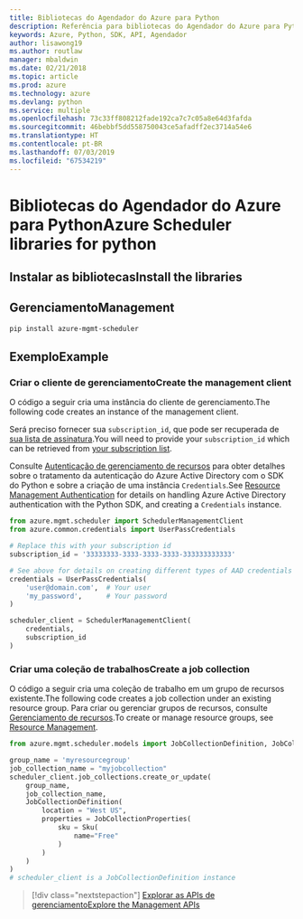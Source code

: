 ```yaml
---
title: Bibliotecas do Agendador do Azure para Python
description: Referência para bibliotecas do Agendador do Azure para Python
keywords: Azure, Python, SDK, API, Agendador
author: lisawong19
ms.author: routlaw
manager: mbaldwin
ms.date: 02/21/2018
ms.topic: article
ms.prod: azure
ms.technology: azure
ms.devlang: python
ms.service: multiple
ms.openlocfilehash: 73c33ff808212fade192ca7c7c05a8e64d3fafda
ms.sourcegitcommit: 46bebbf5dd558750043ce5afadff2ec3714a54e6
ms.translationtype: HT
ms.contentlocale: pt-BR
ms.lasthandoff: 07/03/2019
ms.locfileid: "67534219"
---
```

# <a name="azure-scheduler-libraries-for-python"></a><span data-ttu-id="f4ceb-104">Bibliotecas do Agendador do Azure para Python</span><span class="sxs-lookup"><span data-stu-id="f4ceb-104">Azure Scheduler libraries for python</span></span>

## <a name="install-the-libraries"></a><span data-ttu-id="f4ceb-105">Instalar as bibliotecas</span><span class="sxs-lookup"><span data-stu-id="f4ceb-105">Install the libraries</span></span>

## <a name="management"></a><span data-ttu-id="f4ceb-106">Gerenciamento</span><span class="sxs-lookup"><span data-stu-id="f4ceb-106">Management</span></span>

```bash
pip install azure-mgmt-scheduler
```
## <a name="example"></a><span data-ttu-id="f4ceb-107">Exemplo</span><span class="sxs-lookup"><span data-stu-id="f4ceb-107">Example</span></span>

### <a name="create-the-management-client"></a><span data-ttu-id="f4ceb-108">Criar o cliente de gerenciamento</span><span class="sxs-lookup"><span data-stu-id="f4ceb-108">Create the management client</span></span>

<span data-ttu-id="f4ceb-109">O código a seguir cria uma instância do cliente de gerenciamento.</span><span class="sxs-lookup"><span data-stu-id="f4ceb-109">The following code creates an instance of the management client.</span></span>

<span data-ttu-id="f4ceb-110">Será preciso fornecer sua ``subscription_id``, que pode ser recuperada de [sua lista de assinatura](https://manage.windowsazure.com/#Workspaces/AdminTasks/SubscriptionMapping).</span><span class="sxs-lookup"><span data-stu-id="f4ceb-110">You will need to provide your ``subscription_id`` which can be retrieved from [your subscription list](https://manage.windowsazure.com/#Workspaces/AdminTasks/SubscriptionMapping).</span></span>

<span data-ttu-id="f4ceb-111">Consulte [Autenticação de gerenciamento de recursos](/python/azure/python-sdk-azure-authenticate) para obter detalhes sobre o tratamento da autenticação do Azure Active Directory com o SDK do Python e sobre a criação de uma instância ``Credentials``.</span><span class="sxs-lookup"><span data-stu-id="f4ceb-111">See [Resource Management Authentication](/python/azure/python-sdk-azure-authenticate) for details on handling Azure Active Directory authentication with the Python SDK, and creating a ``Credentials`` instance.</span></span>

```python
from azure.mgmt.scheduler import SchedulerManagementClient
from azure.common.credentials import UserPassCredentials

# Replace this with your subscription id
subscription_id = '33333333-3333-3333-3333-333333333333'

# See above for details on creating different types of AAD credentials
credentials = UserPassCredentials(
    'user@domain.com',  # Your user
    'my_password',      # Your password
)

scheduler_client = SchedulerManagementClient(
    credentials,
    subscription_id
)
```

### <a name="create-a-job-collection"></a><span data-ttu-id="f4ceb-112">Criar uma coleção de trabalhos</span><span class="sxs-lookup"><span data-stu-id="f4ceb-112">Create a job collection</span></span>

<span data-ttu-id="f4ceb-113">O código a seguir cria uma coleção de trabalho em um grupo de recursos existente.</span><span class="sxs-lookup"><span data-stu-id="f4ceb-113">The following code creates a job collection under an existing resource group.</span></span>
<span data-ttu-id="f4ceb-114">Para criar ou gerenciar grupos de recursos, consulte [Gerenciamento de recursos](/python/api/overview/azure/azure.mgmt.resource).</span><span class="sxs-lookup"><span data-stu-id="f4ceb-114">To create or manage resource groups, see [Resource Management](/python/api/overview/azure/azure.mgmt.resource).</span></span>

```python
from azure.mgmt.scheduler.models import JobCollectionDefinition, JobCollectionProperties, Sku

group_name = 'myresourcegroup'
job_collection_name = "myjobcollection"
scheduler_client.job_collections.create_or_update(
    group_name,
    job_collection_name,
    JobCollectionDefinition(
        location = "West US",
        properties = JobCollectionProperties(
            sku = Sku(
                name="Free"
            )
        )
    )
)
# scheduler_client is a JobCollectionDefinition instance
```

> [!div class="nextstepaction"]
> [<span data-ttu-id="f4ceb-115">Explorar as APIs de gerenciamento</span><span class="sxs-lookup"><span data-stu-id="f4ceb-115">Explore the Management APIs</span></span>](/python/api/overview/azure/scheduler/management)